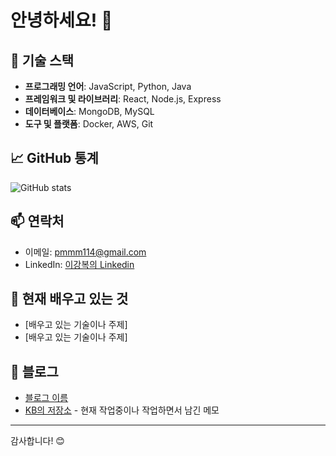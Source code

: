 # 안녕하세요! 👋

## 🚀 기술 스택

- **프로그래밍 언어**: JavaScript, Python, Java
- **프레임워크 및 라이브러리**: React, Node.js, Express
- **데이터베이스**: MongoDB, MySQL
- **도구 및 플랫폼**: Docker, AWS, Git

## 📈 GitHub 통계

![GitHub stats](https://github-readme-stats.vercel.app/api?username=pmmm114&show_icons=true&theme=radical)

## 📫 연락처

- 이메일: [pmmm114@gmail.com](mailto:pmmm114@gmail.com)
- LinkedIn: [이강복의 Linkedin](https://www.linkedin.com/in/lkb0297)

## 🌱 현재 배우고 있는 것

- [배우고 있는 기술이나 주제]
- [배우고 있는 기술이나 주제]


## 📝 블로그

- [블로그 이름](https://your-blog-url.com)
- [KB의 저장소](https://pmmm114.notion.site/) - 현재 작업중이나 작업하면서 남긴 메모

---

감사합니다! 😊
